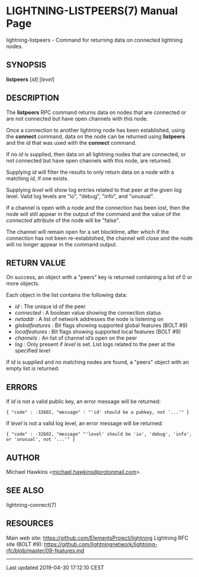 LIGHTNING-LISTPEERS(7) Manual Page
==================================
lightning-listpeers - Command for returning data on connected lightning
nodes.

SYNOPSIS
--------

**listpeers** \[*id*\] \[*level*\]

DESCRIPTION
-----------

The **listpeers** RPC command returns data on nodes that are connected
or are not connected but have open channels with this node.

Once a connection to another lightning node has been established, using
the **connect** command, data on the node can be returned using
**listpeers** and the *id* that was used with the **connect** command.

If no *id* is supplied, then data on all lightning nodes that are
connected, or not connected but have open channels with this node, are
returned.

Supplying *id* will filter the results to only return data on a node
with a matching *id*, if one exists.

Supplying *level* will show log entries related to that peer at the
given log level. Valid log levels are "io", "debug", "info", and
"unusual".

If a channel is open with a node and the connection has been lost, then
the node will still appear in the output of the command and the value of
the *connected* attribute of the node will be "false".

The channel will remain open for a set blocktime, after which if the
connection has not been re-established, the channel will close and the
node will no longer appear in the command output.

RETURN VALUE
------------

On success, an object with a "peers" key is returned containing a list
of 0 or more objects.

Each object in the list contains the following data:
- *id* : The unique id of the peer
- *connected* : A boolean value showing the connection status
- *netaddr* : A list of network addresses the node is listening on
- *globalfeatures* : Bit flags showing supported global features (BOLT \#9)
- *localfeatures* : Bit flags showing supported local features (BOLT \#9)
- *channels* : An list of channel id’s open on the peer
- *log* : Only present if *level* is set. List logs related to the
peer at the specified *level*

If *id* is supplied and no matching nodes are found, a "peers" object
with an empty list is returned.

ERRORS
------

If *id* is not a valid public key, an error message will be returned:

    { "code" : -32602, "message" : "'id' should be a pubkey, not '...'" }

If *level* is not a valid log level, an error message will be returned:

    { "code" : -32602, "message" "'level' should be 'io', 'debug', 'info', or 'unusual', not '...'" }

AUTHOR
------

Michael Hawkins <<michael.hawkins@protonmail.com>>.

SEE ALSO
--------

lightning-connect(7)

RESOURCES
---------

Main web site: <https://github.com/ElementsProject/lightning> Lightning
RFC site (BOLT \#9):
<https://github.com/lightningnetwork/lightning-rfc/blob/master/09-features.md>

------------------------------------------------------------------------

Last updated 2019-04-30 17:12:10 CEST
